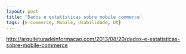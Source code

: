 ```yaml
---
layout: post
title: 'Dados e estatísticas sobre mobile commerce'
tags: [E-commerce, Mobile, Usabilidade, UX]
---
```


<http://arquiteturadeinformacao.com/2013/08/20/dados-e-estatisticas-sobre-mobile-commerce>

